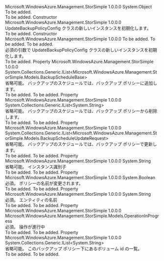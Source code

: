 <Type Name="UpdateBackupPolicyConfig" FullName="Microsoft.WindowsAzure.Management.StorSimple.Models.UpdateBackupPolicyConfig">
  <TypeSignature Language="C#" Value="public class UpdateBackupPolicyConfig" />
  <TypeSignature Language="ILAsm" Value=".class public auto ansi beforefieldinit UpdateBackupPolicyConfig extends System.Object" />
  <TypeSignature Language="DocId" Value="T:Microsoft.WindowsAzure.Management.StorSimple.Models.UpdateBackupPolicyConfig" />
  <TypeSignature Language="VB.NET" Value="Public Class UpdateBackupPolicyConfig" />
  <TypeSignature Language="F#" Value="type UpdateBackupPolicyConfig = class" />
  <AssemblyInfo>
    <AssemblyName>Microsoft.WindowsAzure.Management.StorSimple</AssemblyName>
    <AssemblyVersion>1.0.0.0</AssemblyVersion>
  </AssemblyInfo>
  <Base>
    <BaseTypeName>System.Object</BaseTypeName>
  </Base>
  <Interfaces />
  <Docs>
    <summary>To be added.</summary>
    <remarks>To be added.</remarks>
  </Docs>
  <Members>
    <Member MemberName=".ctor">
      <MemberSignature Language="C#" Value="public UpdateBackupPolicyConfig ();" />
      <MemberSignature Language="ILAsm" Value=".method public hidebysig specialname rtspecialname instance void .ctor() cil managed" />
      <MemberSignature Language="DocId" Value="M:Microsoft.WindowsAzure.Management.StorSimple.Models.UpdateBackupPolicyConfig.#ctor" />
      <MemberSignature Language="VB.NET" Value="Public Sub New ()" />
      <MemberType>Constructor</MemberType>
      <AssemblyInfo>
        <AssemblyName>Microsoft.WindowsAzure.Management.StorSimple</AssemblyName>
        <AssemblyVersion>1.0.0.0</AssemblyVersion>
      </AssemblyInfo>
      <Parameters />
      <Docs>
        <summary>
            UpdateBackupPolicyConfig クラスの新しいインスタンスを初期化します。
            </summary>
        <remarks>To be added.</remarks>
      </Docs>
    </Member>
    <Member MemberName=".ctor">
      <MemberSignature Language="C#" Value="public UpdateBackupPolicyConfig (string name, Microsoft.WindowsAzure.Management.StorSimple.Models.OperationInProgress operationInProgress, bool isPolicyRenamed);" />
      <MemberSignature Language="ILAsm" Value=".method public hidebysig specialname rtspecialname instance void .ctor(string name, valuetype Microsoft.WindowsAzure.Management.StorSimple.Models.OperationInProgress operationInProgress, bool isPolicyRenamed) cil managed" />
      <MemberSignature Language="DocId" Value="M:Microsoft.WindowsAzure.Management.StorSimple.Models.UpdateBackupPolicyConfig.#ctor(System.String,Microsoft.WindowsAzure.Management.StorSimple.Models.OperationInProgress,System.Boolean)" />
      <MemberSignature Language="F#" Value="new Microsoft.WindowsAzure.Management.StorSimple.Models.UpdateBackupPolicyConfig : string * Microsoft.WindowsAzure.Management.StorSimple.Models.OperationInProgress * bool -&gt; Microsoft.WindowsAzure.Management.StorSimple.Models.UpdateBackupPolicyConfig" Usage="new Microsoft.WindowsAzure.Management.StorSimple.Models.UpdateBackupPolicyConfig (name, operationInProgress, isPolicyRenamed)" />
      <MemberType>Constructor</MemberType>
      <AssemblyInfo>
        <AssemblyName>Microsoft.WindowsAzure.Management.StorSimple</AssemblyName>
        <AssemblyVersion>1.0.0.0</AssemblyVersion>
      </AssemblyInfo>
      <Parameters>
        <Parameter Name="name" Type="System.String" />
        <Parameter Name="operationInProgress" Type="Microsoft.WindowsAzure.Management.StorSimple.Models.OperationInProgress" />
        <Parameter Name="isPolicyRenamed" Type="System.Boolean" />
      </Parameters>
      <Docs>
        <param name="name">To be added.</param>
        <param name="operationInProgress">To be added.</param>
        <param name="isPolicyRenamed">To be added.</param>
        <summary>
            必須の引数で UpdateBackupPolicyConfig クラスの新しいインスタンスを初期化します。
            </summary>
        <remarks>To be added.</remarks>
      </Docs>
    </Member>
    <Member MemberName="BackupSchedulesToBeAdded">
      <MemberSignature Language="C#" Value="public System.Collections.Generic.IList&lt;Microsoft.WindowsAzure.Management.StorSimple.Models.BackupScheduleBase&gt; BackupSchedulesToBeAdded { get; set; }" />
      <MemberSignature Language="ILAsm" Value=".property instance class System.Collections.Generic.IList`1&lt;class Microsoft.WindowsAzure.Management.StorSimple.Models.BackupScheduleBase&gt; BackupSchedulesToBeAdded" />
      <MemberSignature Language="DocId" Value="P:Microsoft.WindowsAzure.Management.StorSimple.Models.UpdateBackupPolicyConfig.BackupSchedulesToBeAdded" />
      <MemberSignature Language="VB.NET" Value="Public Property BackupSchedulesToBeAdded As IList(Of BackupScheduleBase)" />
      <MemberSignature Language="F#" Value="member this.BackupSchedulesToBeAdded : System.Collections.Generic.IList&lt;Microsoft.WindowsAzure.Management.StorSimple.Models.BackupScheduleBase&gt; with get, set" Usage="Microsoft.WindowsAzure.Management.StorSimple.Models.UpdateBackupPolicyConfig.BackupSchedulesToBeAdded" />
      <MemberType>Property</MemberType>
      <AssemblyInfo>
        <AssemblyName>Microsoft.WindowsAzure.Management.StorSimple</AssemblyName>
        <AssemblyVersion>1.0.0.0</AssemblyVersion>
      </AssemblyInfo>
      <ReturnValue>
        <ReturnType>System.Collections.Generic.IList&lt;Microsoft.WindowsAzure.Management.StorSimple.Models.BackupScheduleBase&gt;</ReturnType>
      </ReturnValue>
      <Docs>
        <summary>
            省略可能。 バックアップのスケジュールでは、バックアップ ポリシーに追加します。
            </summary>
        <value>To be added.</value>
        <remarks>To be added.</remarks>
      </Docs>
    </Member>
    <Member MemberName="BackupSchedulesToBeDeleted">
      <MemberSignature Language="C#" Value="public System.Collections.Generic.IList&lt;string&gt; BackupSchedulesToBeDeleted { get; set; }" />
      <MemberSignature Language="ILAsm" Value=".property instance class System.Collections.Generic.IList`1&lt;string&gt; BackupSchedulesToBeDeleted" />
      <MemberSignature Language="DocId" Value="P:Microsoft.WindowsAzure.Management.StorSimple.Models.UpdateBackupPolicyConfig.BackupSchedulesToBeDeleted" />
      <MemberSignature Language="VB.NET" Value="Public Property BackupSchedulesToBeDeleted As IList(Of String)" />
      <MemberSignature Language="F#" Value="member this.BackupSchedulesToBeDeleted : System.Collections.Generic.IList&lt;string&gt; with get, set" Usage="Microsoft.WindowsAzure.Management.StorSimple.Models.UpdateBackupPolicyConfig.BackupSchedulesToBeDeleted" />
      <MemberType>Property</MemberType>
      <AssemblyInfo>
        <AssemblyName>Microsoft.WindowsAzure.Management.StorSimple</AssemblyName>
        <AssemblyVersion>1.0.0.0</AssemblyVersion>
      </AssemblyInfo>
      <ReturnValue>
        <ReturnType>System.Collections.Generic.IList&lt;System.String&gt;</ReturnType>
      </ReturnValue>
      <Docs>
        <summary>
            省略可能。 バックアップのスケジュールでは、バックアップ ポリシーから削除します。
            </summary>
        <value>To be added.</value>
        <remarks>To be added.</remarks>
      </Docs>
    </Member>
    <Member MemberName="BackupSchedulesToBeUpdated">
      <MemberSignature Language="C#" Value="public System.Collections.Generic.IList&lt;Microsoft.WindowsAzure.Management.StorSimple.Models.BackupScheduleUpdateRequest&gt; BackupSchedulesToBeUpdated { get; set; }" />
      <MemberSignature Language="ILAsm" Value=".property instance class System.Collections.Generic.IList`1&lt;class Microsoft.WindowsAzure.Management.StorSimple.Models.BackupScheduleUpdateRequest&gt; BackupSchedulesToBeUpdated" />
      <MemberSignature Language="DocId" Value="P:Microsoft.WindowsAzure.Management.StorSimple.Models.UpdateBackupPolicyConfig.BackupSchedulesToBeUpdated" />
      <MemberSignature Language="VB.NET" Value="Public Property BackupSchedulesToBeUpdated As IList(Of BackupScheduleUpdateRequest)" />
      <MemberSignature Language="F#" Value="member this.BackupSchedulesToBeUpdated : System.Collections.Generic.IList&lt;Microsoft.WindowsAzure.Management.StorSimple.Models.BackupScheduleUpdateRequest&gt; with get, set" Usage="Microsoft.WindowsAzure.Management.StorSimple.Models.UpdateBackupPolicyConfig.BackupSchedulesToBeUpdated" />
      <MemberType>Property</MemberType>
      <AssemblyInfo>
        <AssemblyName>Microsoft.WindowsAzure.Management.StorSimple</AssemblyName>
        <AssemblyVersion>1.0.0.0</AssemblyVersion>
      </AssemblyInfo>
      <ReturnValue>
        <ReturnType>System.Collections.Generic.IList&lt;Microsoft.WindowsAzure.Management.StorSimple.Models.BackupScheduleUpdateRequest&gt;</ReturnType>
      </ReturnValue>
      <Docs>
        <summary>
            省略可能。 バックアップのスケジュールでは、バックアップ ポリシーで更新します。
            </summary>
        <value>To be added.</value>
        <remarks>To be added.</remarks>
      </Docs>
    </Member>
    <Member MemberName="InstanceId">
      <MemberSignature Language="C#" Value="public string InstanceId { get; set; }" />
      <MemberSignature Language="ILAsm" Value=".property instance string InstanceId" />
      <MemberSignature Language="DocId" Value="P:Microsoft.WindowsAzure.Management.StorSimple.Models.UpdateBackupPolicyConfig.InstanceId" />
      <MemberSignature Language="VB.NET" Value="Public Property InstanceId As String" />
      <MemberSignature Language="F#" Value="member this.InstanceId : string with get, set" Usage="Microsoft.WindowsAzure.Management.StorSimple.Models.UpdateBackupPolicyConfig.InstanceId" />
      <MemberType>Property</MemberType>
      <AssemblyInfo>
        <AssemblyName>Microsoft.WindowsAzure.Management.StorSimple</AssemblyName>
        <AssemblyVersion>1.0.0.0</AssemblyVersion>
      </AssemblyInfo>
      <ReturnValue>
        <ReturnType>System.String</ReturnType>
      </ReturnValue>
      <Docs>
        <summary>
            省略可能。 インスタンス識別子
            </summary>
        <value>To be added.</value>
        <remarks>To be added.</remarks>
      </Docs>
    </Member>
    <Member MemberName="IsPolicyRenamed">
      <MemberSignature Language="C#" Value="public bool IsPolicyRenamed { get; set; }" />
      <MemberSignature Language="ILAsm" Value=".property instance bool IsPolicyRenamed" />
      <MemberSignature Language="DocId" Value="P:Microsoft.WindowsAzure.Management.StorSimple.Models.UpdateBackupPolicyConfig.IsPolicyRenamed" />
      <MemberSignature Language="VB.NET" Value="Public Property IsPolicyRenamed As Boolean" />
      <MemberSignature Language="F#" Value="member this.IsPolicyRenamed : bool with get, set" Usage="Microsoft.WindowsAzure.Management.StorSimple.Models.UpdateBackupPolicyConfig.IsPolicyRenamed" />
      <MemberType>Property</MemberType>
      <AssemblyInfo>
        <AssemblyName>Microsoft.WindowsAzure.Management.StorSimple</AssemblyName>
        <AssemblyVersion>1.0.0.0</AssemblyVersion>
      </AssemblyInfo>
      <ReturnValue>
        <ReturnType>System.Boolean</ReturnType>
      </ReturnValue>
      <Docs>
        <summary>
            必須。 ポリシーの名前が変更されます。
            </summary>
        <value>To be added.</value>
        <remarks>To be added.</remarks>
      </Docs>
    </Member>
    <Member MemberName="Name">
      <MemberSignature Language="C#" Value="public string Name { get; set; }" />
      <MemberSignature Language="ILAsm" Value=".property instance string Name" />
      <MemberSignature Language="DocId" Value="P:Microsoft.WindowsAzure.Management.StorSimple.Models.UpdateBackupPolicyConfig.Name" />
      <MemberSignature Language="VB.NET" Value="Public Property Name As String" />
      <MemberSignature Language="F#" Value="member this.Name : string with get, set" Usage="Microsoft.WindowsAzure.Management.StorSimple.Models.UpdateBackupPolicyConfig.Name" />
      <MemberType>Property</MemberType>
      <AssemblyInfo>
        <AssemblyName>Microsoft.WindowsAzure.Management.StorSimple</AssemblyName>
        <AssemblyVersion>1.0.0.0</AssemblyVersion>
      </AssemblyInfo>
      <ReturnValue>
        <ReturnType>System.String</ReturnType>
      </ReturnValue>
      <Docs>
        <summary>
            必須。 エンティティの名前
            </summary>
        <value>To be added.</value>
        <remarks>To be added.</remarks>
      </Docs>
    </Member>
    <Member MemberName="OperationInProgress">
      <MemberSignature Language="C#" Value="public Microsoft.WindowsAzure.Management.StorSimple.Models.OperationInProgress OperationInProgress { get; set; }" />
      <MemberSignature Language="ILAsm" Value=".property instance valuetype Microsoft.WindowsAzure.Management.StorSimple.Models.OperationInProgress OperationInProgress" />
      <MemberSignature Language="DocId" Value="P:Microsoft.WindowsAzure.Management.StorSimple.Models.UpdateBackupPolicyConfig.OperationInProgress" />
      <MemberSignature Language="VB.NET" Value="Public Property OperationInProgress As OperationInProgress" />
      <MemberSignature Language="F#" Value="member this.OperationInProgress : Microsoft.WindowsAzure.Management.StorSimple.Models.OperationInProgress with get, set" Usage="Microsoft.WindowsAzure.Management.StorSimple.Models.UpdateBackupPolicyConfig.OperationInProgress" />
      <MemberType>Property</MemberType>
      <AssemblyInfo>
        <AssemblyName>Microsoft.WindowsAzure.Management.StorSimple</AssemblyName>
        <AssemblyVersion>1.0.0.0</AssemblyVersion>
      </AssemblyInfo>
      <ReturnValue>
        <ReturnType>Microsoft.WindowsAzure.Management.StorSimple.Models.OperationInProgress</ReturnType>
      </ReturnValue>
      <Docs>
        <summary>
            必須。 操作が進行中
            </summary>
        <value>To be added.</value>
        <remarks>To be added.</remarks>
      </Docs>
    </Member>
    <Member MemberName="VolumeIds">
      <MemberSignature Language="C#" Value="public System.Collections.Generic.IList&lt;string&gt; VolumeIds { get; set; }" />
      <MemberSignature Language="ILAsm" Value=".property instance class System.Collections.Generic.IList`1&lt;string&gt; VolumeIds" />
      <MemberSignature Language="DocId" Value="P:Microsoft.WindowsAzure.Management.StorSimple.Models.UpdateBackupPolicyConfig.VolumeIds" />
      <MemberSignature Language="VB.NET" Value="Public Property VolumeIds As IList(Of String)" />
      <MemberSignature Language="F#" Value="member this.VolumeIds : System.Collections.Generic.IList&lt;string&gt; with get, set" Usage="Microsoft.WindowsAzure.Management.StorSimple.Models.UpdateBackupPolicyConfig.VolumeIds" />
      <MemberType>Property</MemberType>
      <AssemblyInfo>
        <AssemblyName>Microsoft.WindowsAzure.Management.StorSimple</AssemblyName>
        <AssemblyVersion>1.0.0.0</AssemblyVersion>
      </AssemblyInfo>
      <ReturnValue>
        <ReturnType>System.Collections.Generic.IList&lt;System.String&gt;</ReturnType>
      </ReturnValue>
      <Docs>
        <summary>
            省略可能。 このバックアップ ポリシー下にあるボリューム id の一覧。
            </summary>
        <value>To be added.</value>
        <remarks>To be added.</remarks>
      </Docs>
    </Member>
  </Members>
</Type>